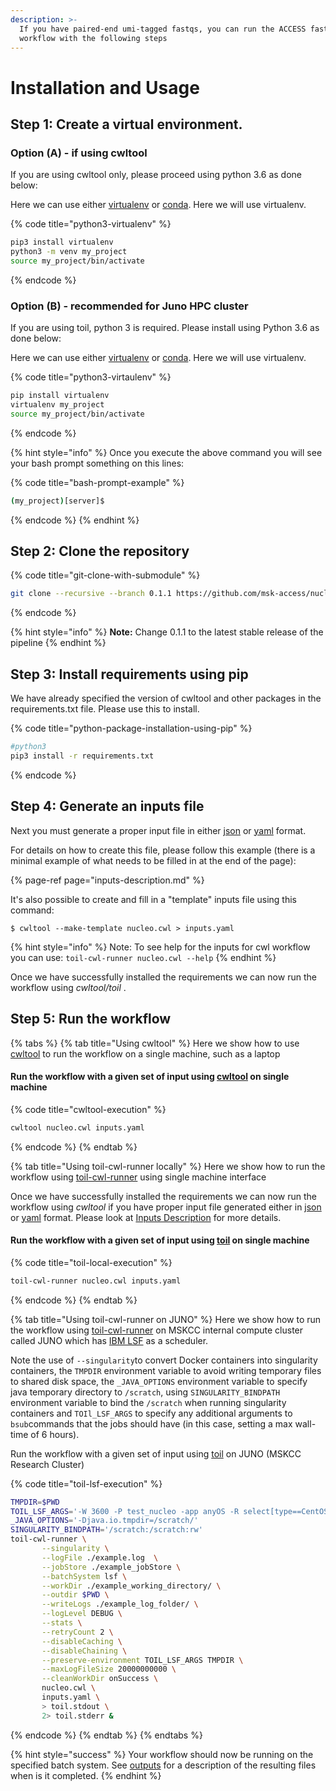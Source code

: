 ```yaml
---
description: >-
  If you have paired-end umi-tagged fastqs, you can run the ACCESS fastq to bam
  workflow with the following steps
---
```


# Installation and Usage

## Step 1: Create a virtual environment.

### Option \(A\) - if using cwltool

If you are using cwltool only, please proceed using python 3.6 as done below:

Here we can use either [virtualenv](https://virtualenv.pypa.io/) or [conda](https://docs.conda.io/en/latest/). Here we will use virtualenv.

{% code title="python3-virtualenv" %}
```bash
pip3 install virtualenv
python3 -m venv my_project
source my_project/bin/activate
```
{% endcode %}

### Option \(B\) - recommended for Juno HPC cluster

If you are using toil, python 3 is required. Please install using Python 3.6 as done below:

Here we can use either [virtualenv](https://virtualenv.pypa.io/) or [conda](https://docs.conda.io/en/latest/). Here we will use virtualenv.

{% code title="python3-virtaulenv" %}
```bash
pip install virtualenv
virtualenv my_project
source my_project/bin/activate
```
{% endcode %}

{% hint style="info" %}
Once you execute the above command you will see your bash prompt something on this lines:

{% code title="bash-prompt-example" %}
```bash
(my_project)[server]$
```
{% endcode %}
{% endhint %}

## Step 2: Clone the repository

{% code title="git-clone-with-submodule" %}
```bash
git clone --recursive --branch 0.1.1 https://github.com/msk-access/nucleo.git
```
{% endcode %}

{% hint style="info" %}
**Note:** Change 0.1.1 to the latest stable release of the pipeline
{% endhint %}

## Step 3: Install requirements using pip

We have already specified the version of cwltool and other packages in the requirements.txt file. Please use this to install.

{% code title="python-package-installation-using-pip" %}
```bash
#python3
pip3 install -r requirements.txt
```
{% endcode %}

## Step 4: Generate an inputs file

Next you must generate a proper input file in either [json](https://www.json.org/) or [yaml](https://yaml.org/) format.

For details on how to create this file, please follow this example \(there is a minimal example of what needs to be filled in at the end of the page\):

{% page-ref page="inputs-description.md" %}

It's also possible to create and fill in a "template" inputs file using this command:

```text
$ cwltool --make-template nucleo.cwl > inputs.yaml
```

{% hint style="info" %}
Note: To see help for the inputs for cwl workflow you can use: `toil-cwl-runner nucleo.cwl --help`
{% endhint %}

Once we have successfully installed the requirements we can now run the workflow using _cwltool/toil_ .

## Step 5: Run the workflow

{% tabs %}
{% tab title="Using cwltool" %}
Here we show how to use [cwltool](https://github.com/common-workflow-language/cwltool) to run the workflow on a single machine, such as a laptop

#### Run the workflow with a given set of input using [cwltool](https://github.com/common-workflow-language/cwltool) on single machine

{% code title="cwltool-execution" %}
```bash
cwltool nucleo.cwl inputs.yaml
```
{% endcode %}
{% endtab %}

{% tab title="Using toil-cwl-runner locally" %}
Here we show how to run the workflow using [toil-cwl-runner](https://toil.readthedocs.io/en/latest/running/introduction.html) using single machine interface

Once we have successfully installed the requirements we can now run the workflow using _cwltool_ if you have proper input file generated either in [json](https://www.json.org/) or [yaml](https://yaml.org/) format. Please look at [Inputs Description](inputs-description.md) for more details.

#### Run the workflow with a given set of input using [toil](https://toil.readthedocs.io/en/latest/running/introduction.html) on single machine

{% code title="toil-local-execution" %}
```bash
toil-cwl-runner nucleo.cwl inputs.yaml
```
{% endcode %}
{% endtab %}

{% tab title="Using toil-cwl-runner on JUNO" %}
Here we show how to run the workflow using [toil-cwl-runner](https://toil.readthedocs.io/en/latest/running/introduction.html) on MSKCC internal compute cluster called JUNO which has [IBM LSF](https://www.ibm.com/support/knowledgecenter/en/SSETD4/product_welcome_platform_lsf.html) as a scheduler.

Note the use of `--singularity`to convert Docker containers into singularity containers, the `TMPDIR` environment variable to avoid writing temporary files to shared disk space, the `_JAVA_OPTIONS` environment variable to specify java temporary directory to `/scratch`, using `SINGULARITY_BINDPATH` environment variable to bind the `/scratch` when running singularity containers and `TOIl_LSF_ARGS` to specify any additional arguments to `bsub`commands that the jobs should have \(in this case, setting a max wall-time of 6 hours\).

Run the workflow with a given set of input using [toil](https://toil.readthedocs.io/en/latest/running/introduction.html) on JUNO \(MSKCC Research Cluster\)

{% code title="toil-lsf-execution" %}
```bash
TMPDIR=$PWD
TOIL_LSF_ARGS='-W 3600 -P test_nucleo -app anyOS -R select[type==CentOS7]'
_JAVA_OPTIONS='-Djava.io.tmpdir=/scratch/'
SINGULARITY_BINDPATH='/scratch:/scratch:rw'
toil-cwl-runner \
       --singularity \
       --logFile ./example.log  \
       --jobStore ./example_jobStore \
       --batchSystem lsf \
       --workDir ./example_working_directory/ \
       --outdir $PWD \
       --writeLogs ./example_log_folder/ \
       --logLevel DEBUG \
       --stats \
       --retryCount 2 \
       --disableCaching \
       --disableChaining \
       --preserve-environment TOIL_LSF_ARGS TMPDIR \
       --maxLogFileSize 20000000000 \
       --cleanWorkDir onSuccess \
       nucleo.cwl \
       inputs.yaml \
       > toil.stdout \
       2> toil.stderr &
```
{% endcode %}
{% endtab %}
{% endtabs %}

{% hint style="success" %}
Your workflow should now be running on the specified batch system. See [outputs](outputs-description.md) for a description of the resulting files when is it completed.
{% endhint %}

